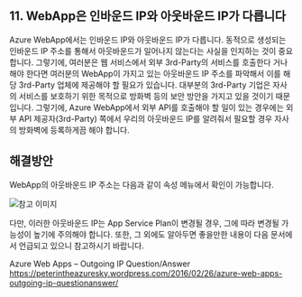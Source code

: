 ## 11. WebApp은 인바운드 IP와 아웃바운드 IP가 다릅니다

Azure WebApp에서는 인바운드 IP와 아웃바운드 IP가 다릅니다. 동적으로 생성되는 인바운드 IP 주소를 통해서 아웃바운드가 일어나지 않는다는 사실을 인지하는 것이 중요합니다. 그렇기에, 여러분은 웹 서비스에서 외부 3rd-Party의 서비스를 호출한다 거나 해야 한다면 여러분의 WebApp이 가지고 있는 아웃바운드 IP 주소를 파악해서 이를 해당 3rd-Party 업체에 제공해야 할 필요가 있습니다. 대부분의 3rd-Party 기업은 자사의 서비스를 보호하기 위한 목적으로 방화벽 등의 보안 방안을 가지고 있을 것이기 때문입니다. 그렇기에, Azure WebApp에서 외부 API를 호출해야 할 일이 있는 경우에는 외부 API 제공자(3rd-Party) 쪽에서 우리의 아웃바운드 IP를 알려줘서 필요할 경우 자사의 방화벽에 등록하게끔 해야 합니다.

## 해결방안

WebApp의 아웃바운드 IP 주소는 다음과 같이 속성 메뉴에서 확인이 가능합니다.

![참고 이미지](https://github.com/taeyo/AzurePaaS/blob/master/ConsiderationWhileMigrateWebAppToAzure/Images/webappOutboundIP.png)

다만, 이러한 아웃바운드 IP는 App Service Plan이 변경될 경우, 그에 따라 변경될 가능성이 높기에 주의해야 합니다. 또한, 그 외에도 알아두면 좋을만한 내용이 다음 문서에서 언급되고 있으니 참고하시기 바랍니다.

Azure Web Apps – Outgoing IP Question/Answer    
https://peterintheazuresky.wordpress.com/2016/02/26/azure-web-apps-outgoing-ip-questionanswer/
